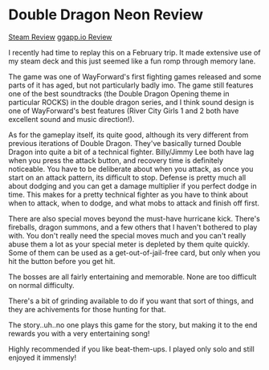 # Double Dragon Neon Review
[Steam Review](https://steamcommunity.com/id/usagichan/recommended/252350?snr=1_5_9__402)
[ggapp.io Review](https://ggapp.io/usagichann/reviews/double-dragon-neon/_CInHTBG)

I recently had time to replay this on a February trip. It made extensive use of my steam deck and this just seemed like a fun romp through memory lane.

The game was one of WayForward's first fighting games released and some parts of it has aged, but not particularly badly imo. The game still features one of the best soundtracks (the Double Dragon Opening theme in particular ROCKS) in the double dragon series, and I think sound design is one of WayForward's best features (River City Girls 1 and 2 both have excellent sound and music direction!).

As for the gameplay itself, its quite good, although its very different from previous iterations of Double Dragon. They've basically turned Double Dragon into quite a bit of a technical fighter. Billy/Jimmy Lee both have lag when you press the attack button, and recovery time is definitely noticeable. You have to be deliberate about when you attack, as once you start on an attack pattern, its difficult to stop. Defense is pretty much all about dodging and you can get a damage multiplier if you perfect dodge in time. This makes for a pretty technical fighter as you have to think about when to attack, when to dodge, and what mobs to attack and finish off first.

There are also special moves beyond the must-have hurricane kick. There's fireballs, dragon summons, and a few others that I haven't bothered to play with. You don't really need the special moves much and you can't really abuse them a lot as your special meter is depleted by them quite quickly. Some of them can be used as a get-out-of-jail-free card, but only when you hit the button before you get hit.

The bosses are all fairly entertaining and memorable. None are too difficult on normal difficulty.

There's a bit of grinding available to do if you want that sort of things, and they are achivements for those hunting for that.

The story..uh..no one plays this game for the story, but making it to the end rewards you with a very entertaining song!

Highly recommended if you like beat-them-ups. I played only solo and still enjoyed it immensly!
